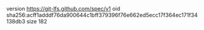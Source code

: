 version https://git-lfs.github.com/spec/v1
oid sha256:acff1adddf76da900644c1bff379396f76e662ed5ecc17f364ec171f34138db3
size 182
